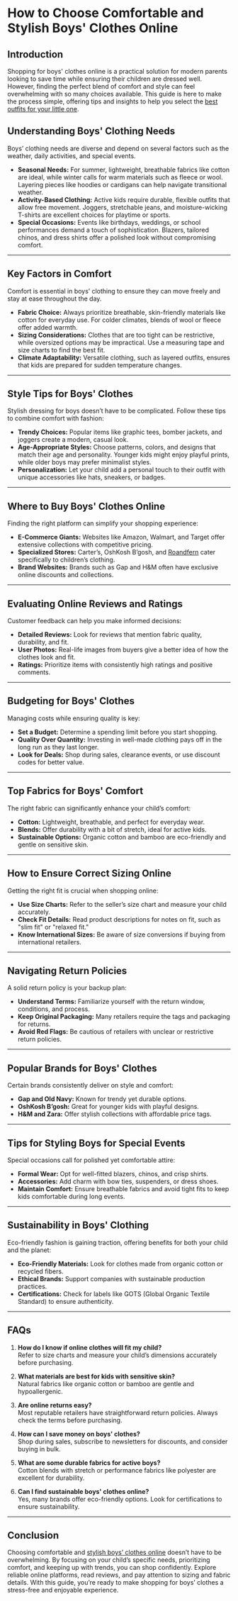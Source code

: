 # How to Choose Comfortable and Stylish Boys' Clothes Online

## Introduction
Shopping for boys' clothes online is a practical solution for modern parents looking to save time while ensuring their children are dressed well. However, finding the perfect blend of comfort and style can feel overwhelming with so many choices available. This guide is here to make the process simple, offering tips and insights to help you select the [best outfits for your little one](https://roandfern.com/collections/little).

## Understanding Boys' Clothing Needs
Boys’ clothing needs are diverse and depend on several factors such as the weather, daily activities, and special events.

- **Seasonal Needs:** For summer, lightweight, breathable fabrics like cotton are ideal, while winter calls for warm materials such as fleece or wool. Layering pieces like hoodies or cardigans can help navigate transitional weather.
- **Activity-Based Clothing:** Active kids require durable, flexible outfits that allow free movement. Joggers, stretchable jeans, and moisture-wicking T-shirts are excellent choices for playtime or sports.
- **Special Occasions:** Events like birthdays, weddings, or school performances demand a touch of sophistication. Blazers, tailored chinos, and dress shirts offer a polished look without compromising comfort.

---

## Key Factors in Comfort
Comfort is essential in boys’ clothing to ensure they can move freely and stay at ease throughout the day.

- **Fabric Choice:** Always prioritize breathable, skin-friendly materials like cotton for everyday use. For colder climates, blends of wool or fleece offer added warmth.
- **Sizing Considerations:** Clothes that are too tight can be restrictive, while oversized options may be impractical. Use a measuring tape and size charts to find the best fit.
- **Climate Adaptability:** Versatile clothing, such as layered outfits, ensures that kids are prepared for sudden temperature changes.

---

## Style Tips for Boys' Clothes
Stylish dressing for boys doesn’t have to be complicated. Follow these tips to combine comfort with fashion:

- **Trendy Choices:** Popular items like graphic tees, bomber jackets, and joggers create a modern, casual look.
- **Age-Appropriate Styles:** Choose patterns, colors, and designs that match their age and personality. Younger kids might enjoy playful prints, while older boys may prefer minimalist styles.
- **Personalization:** Let your child add a personal touch to their outfit with unique accessories like hats, sneakers, or badges.

---

## Where to Buy Boys' Clothes Online
Finding the right platform can simplify your shopping experience:

- **E-Commerce Giants:** Websites like Amazon, Walmart, and Target offer extensive collections with competitive pricing.
- **Specialized Stores:** Carter’s, OshKosh B’gosh, and [Roandfern](https://roandfern.com/) cater specifically to children’s clothing.
- **Brand Websites:** Brands such as Gap and H&M often have exclusive online discounts and collections.

---

## Evaluating Online Reviews and Ratings
Customer feedback can help you make informed decisions:

- **Detailed Reviews:** Look for reviews that mention fabric quality, durability, and fit.
- **User Photos:** Real-life images from buyers give a better idea of how the clothes look and fit.
- **Ratings:** Prioritize items with consistently high ratings and positive comments.

---

## Budgeting for Boys' Clothes
Managing costs while ensuring quality is key:

- **Set a Budget:** Determine a spending limit before you start shopping.
- **Quality Over Quantity:** Investing in well-made clothing pays off in the long run as they last longer.
- **Look for Deals:** Shop during sales, clearance events, or use discount codes for better value.

---

## Top Fabrics for Boys' Comfort
The right fabric can significantly enhance your child’s comfort:

- **Cotton:** Lightweight, breathable, and perfect for everyday wear.
- **Blends:** Offer durability with a bit of stretch, ideal for active kids.
- **Sustainable Options:** Organic cotton and bamboo are eco-friendly and gentle on sensitive skin.

---

## How to Ensure Correct Sizing Online
Getting the right fit is crucial when shopping online:

- **Use Size Charts:** Refer to the seller’s size chart and measure your child accurately.
- **Check Fit Details:** Read product descriptions for notes on fit, such as "slim fit" or "relaxed fit."
- **Know International Sizes:** Be aware of size conversions if buying from international retailers.

---

## Navigating Return Policies
A solid return policy is your backup plan:

- **Understand Terms:** Familiarize yourself with the return window, conditions, and process.
- **Keep Original Packaging:** Many retailers require the tags and packaging for returns.
- **Avoid Red Flags:** Be cautious of retailers with unclear or restrictive return policies.

---

## Popular Brands for Boys' Clothes
Certain brands consistently deliver on style and comfort:

- **Gap and Old Navy:** Known for trendy yet durable options.
- **OshKosh B’gosh:** Great for younger kids with playful designs.
- **H&M and Zara:** Offer stylish collections with affordable price tags.

---

## Tips for Styling Boys for Special Events
Special occasions call for polished yet comfortable attire:

- **Formal Wear:** Opt for well-fitted blazers, chinos, and crisp shirts.
- **Accessories:** Add charm with bow ties, suspenders, or dress shoes.
- **Maintain Comfort:** Ensure breathable fabrics and avoid tight fits to keep kids comfortable during long events.

---

## Sustainability in Boys' Clothing
Eco-friendly fashion is gaining traction, offering benefits for both your child and the planet:

- **Eco-Friendly Materials:** Look for clothes made from organic cotton or recycled fibers.
- **Ethical Brands:** Support companies with sustainable production practices.
- **Certifications:** Check for labels like GOTS (Global Organic Textile Standard) to ensure authenticity.

---

## FAQs
1. **How do I know if online clothes will fit my child?**  
   Refer to size charts and measure your child’s dimensions accurately before purchasing.

2. **What materials are best for kids with sensitive skin?**  
   Natural fabrics like organic cotton or bamboo are gentle and hypoallergenic.

3. **Are online returns easy?**  
   Most reputable retailers have straightforward return policies. Always check the terms before purchasing.

4. **How can I save money on boys' clothes?**  
   Shop during sales, subscribe to newsletters for discounts, and consider buying in bulk.

5. **What are some durable fabrics for active boys?**  
   Cotton blends with stretch or performance fabrics like polyester are excellent for durability.

6. **Can I find sustainable boys' clothes online?**  
   Yes, many brands offer eco-friendly options. Look for certifications to ensure sustainability.

---

## Conclusion
Choosing comfortable and [stylish boys’ clothes online](https://roandfern.com/collections/little-boy) doesn’t have to be overwhelming. By focusing on your child’s specific needs, prioritizing comfort, and keeping up with trends, you can shop confidently. Explore reliable online platforms, read reviews, and pay attention to sizing and fabric details. With this guide, you’re ready to make shopping for boys’ clothes a stress-free and enjoyable experience.
